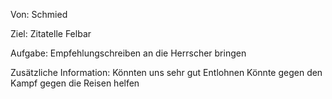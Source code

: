 Von:
Schmied

Ziel:
Zitatelle Felbar

Aufgabe:
Empfehlungschreiben an die Herrscher bringen

Zusätzliche Information:
Könnten uns sehr gut Entlohnen
Könnte gegen den Kampf gegen die Reisen helfen